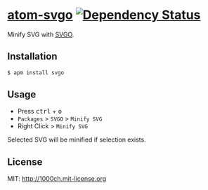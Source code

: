 # [atom-svgo](https://atom.io/packages/svgo) [![Dependency Status](https://david-dm.org/1000ch/atom-svgo.svg)](https://david-dm.org/1000ch/atom-svgo)

Minify SVG with [SVGO](http://github.com/svg/svgo).

## Installation

```sh
$ apm install svgo
```

## Usage

- Press <kbd>ctrl</kbd> + <kbd>o</kbd>
- `Packages` > `SVGO` > `Minify SVG`
- Right Click > `Minify SVG`

Selected SVG will be minified if selection exists.

## License

MIT: http://1000ch.mit-license.org
